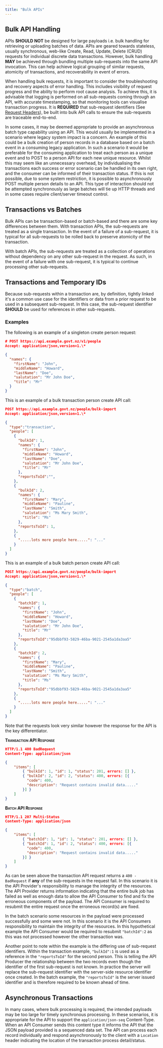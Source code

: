 ```yaml
---
title: "Bulk APIs"
---
```


## Bulk API Handling

<ApiStandard id="HNZAS_SHOULD_NOT_IMPLEMENT_LARGE_BULK_PAYLOADS" type="SHOULD NOT" toolTip="APIs SHOULD NOT be designed for large bulk handling payloads."  wrapper='span'>APIs **SHOULD NOT** be designed for large payloads i.e. bulk handling for retrieving or uploading batches of data. APIs are geared towards stateless, usually synchronous, web-like Create, Read, Update, Delete (CRUD) requests for individual discrete data transactions.</ApiStandard> <ApiStandard id="HNZAS_MAY_USE_REQUEST_BUNDLING" type="MAY" toolTip="Bulk handling MAY be implemented by bundling multiple sub-requests into the same API invocation." wrapper='span'>However, bulk handling **MAY** be achieved through bundling multiple sub-requests into the same API invocation. This can help achieve logical grouping of similar requests, atomicity of transactions, and recoverability in event of errors.</ApiStandard>

When handling bulk requests, it is important to consider the
troubleshooting and recovery aspects of error handling. This includes
visibility of request progress and the ability to perform root cause analysis. To achieve this, it is
advisable that logging is performed on all sub-requests coming through an API, with accurate timestamping,
so that monitoring tools can visualise transaction progress. <ApiStandard id="HNZAS_MUST_USE_SUB_REQUEST_IDENTIFIERS" type="MUST" toolTip="Sub-request identifiers, as Request Headers, to be built into bulk API calls to ensure the sub-requests are traceable end-to-end.">It is **REQUIRED** that sub-request identifiers (See [Request Headers](./Headers#request-header-detail)), be built into bulk API calls to ensure the sub-requests are traceable end-to-end.</ApiStandard>

In some cases, it may be deemed appropriate to provide an asynchronous batch type capability using an
API. This would usually be implemented in a scenario where legacy system impact is a concern. An
example of this could be a bulk creation of person records in a database based on a
batch event in a consuming legacy application. In such a scenario it
would be preferable for the consuming application to treat each person
as a unique event and to POST to a person API for each new unique
resource. Whilst this may seem like an unnecessary overhead, by
individualising the transactions each success or error scenario can be
handled in its own right, and the consumer can be informed of their
transaction status. If this is not possible, due to some system
restriction, it is possible to asynchronously POST multiple person
details to an API. This type of interaction should not be attempted
synchronously as large batches will tie up HTTP threads and in some
cases require client/server timeout control.

## Transactions vs Batches

Bulk APIs can be transaction-based or batch-based and there are some key differences between them. With transaction APIs, the sub-requests are treated as a single transaction. In the event of a failure of a sub-request, it is typical for all sub-requests to be rolled back to preserve atomicity of the transaction.

With batch APIs, the sub-requests are treated as a collection of operations without dependency on any other sub-request in the request. As such, in the event of a failure with one sub-request, it is typical to continue processing other sub-requests.

## Transactions and Temporary IDs

<ApiStandard id="HNZAS_MUST_USE_SUB_REQUEST_IDENTIFIERS" type="REQUIRED" toolTip="Sub-request identifiers, as Request Headers, to be built into bulk API calls to ensure the sub-requests are traceable end-to-end.">Because sub-requests within a transaction are, by definition, tightly linked it's a common use case for the identifiers or data from a prior request to be used in a subsequent sub-request. In this case, the sub-request identifier **SHOULD** be used for references in other sub-requests.</ApiStandard>

### Examples

The following is an example of a singleton create person request:

```json
# POST https://api.example.govt.nz/v1/people
Accept: application/json,version=1.\*

{
  "names": {
    "firstName": "John",
    "middleName": "Howard",
    "lastName": "Doe",
    "salutation": "Mr John Doe",
    "title": "Mr"
  }
}
```

This is an example of a bulk transaction person create API call:

```json
POST https://api.example.govt.nz/people/bulk-import
Accept: application/json,version=1.\*

{
  "type":"transaction",
  "people": [
    {
      "bulkId": 1,
      "names": {
        "firstName": "John",
        "middleName": "Howard",
        "lastName": "Doe",
        "salutation": "Mr John Doe",
        "title": "Mr"
      },
      "reportsToId":"",
    },
    {
      "bulkId": 2,
      "names": {
        "firstName": "Mary",
        "middleName": "Pauline",
        "lastName": "Smith",
        "salutation": "Ms Mary Smith",
        "title": "Ms"
      },
      "reportsToId": 1,
    },
    {
      ".....lots more people here.....": "..."
    }
  ]
}
```

This is an example of a bulk batch person create API call:

```json
POST https://api.example.govt.nz/people/bulk-import
Accept: application/json,version=1.\*

{
  "type":"batch",
  "people": [
    {
      "batchId": 1,
      "names": {
        "firstName": "John",
        "middleName": "Howard",
        "lastName": "Doe",
        "salutation": "Mr John Doe",
        "title": "Mr"
      },
      "reportsToId":"95dbbf93-5829-46ba-9021-2545a1da3aa5"
    },
    {
      "batchId": 2,
      "names": {
        "firstName": "Mary",
        "middleName": "Pauline",
        "lastName": "Smith",
        "salutation": "Ms Mary Smith",
        "title": "Ms"
      },
      "reportsToId":"95dbbf93-5829-46ba-9021-2545a1da3aa5"
    },
    {
      ".....lots more people here.....": "..."
    }
  ]
}
```

Note that the requests look very similar however the response for the API is the key differentiator.

**<span class="smallcaps">Transaction API Response</span>**

```json
HTTP/1.1 400 BadRequest
Content-Type: application/json

{
    "items": [
        { "bulkId": 1, "id": 1, "status": 201, errors: [] },
        { "bulkId": 2, "id": 2, "status": 400, errors: [{
          "code": 400,
          "description": "Request contains invalid data....."
        }] }
    ]
}

```

**<span class="smallcaps">Batch API Response</span>**

```json
HTTP/1.1 207 Multi-Status
Content-Type: application/json

{
    "items": [
        { "batchId": 1, "id": 1, "status": 201, errors: [] },
        { "batchId": 1, "id": 2, "status": 400, errors: [{
          "code": 400,
          "description": "Request contains invalid data....."
        }] }
    ]
}
```

As can be seen above the transaction API request returns a `400 - BadRequest` if **any** of the sub-requests in the request fail. In this scenario it is the API Provider's responsibility to manage the integrity of the resources. The API Provider returns information indicating that the entire bulk job has failed as well as enough data to allow the API Consumer to find and fix the erroneous components of the payload. The API Consumer is required to resubmit the entire request once the erroneous record(s) are fixed.

In the batch scenario some resources in the payload were processed successfully and some were not. In this scenario it is the API Consumers responsibility to maintain the integrity of the resources. In this hypothetical example the API Consumer would be required to resubmit `"batchId":2` as this was not processed however the other transaction was.

Another point to note within the example is the differing use of sub-request identifiers. Within the transaction example, `"bulkId":1` is used as a reference in the `"reportsToId"` for the second person. This is telling the API Producer the relationship between the two records even though the identifier of the first sub-request is not known. In practice the server will replace the sub-request identifier with the server-side resource identifier once created. In the batch example, the `"reportsToId"` is the server issued identifier and is therefore required to be known ahead of time.

## Asynchronous Transactions

<ApiStandard id="HNZAS_SHOULD_SUPPORT_JSON_SEQ_FOR_LARGE_PAYLOADS" type="SHOULD" toolTip="For large payloads, the API SHOULD support the 'application/json-seq' Content-Type to allow asynchronous processing." wrapper='span'>In many cases, where bulk processing is required, the intended payloads may be too large for timely synchronous processing. In these scenarios, it is appropriate for the API to support the `application/json-seq` Content-Type. When an API Consumer sends this content type it informs the API that the JSON payload provided is a sequenced data set.</ApiStandard> <ApiStandard id="HNZAS_SHOULD_PROVIDE_JSON_SEQ_STATUS_IN_LOCATION" type="SHOULD" toolTip="The API SHOULD respond asynchronously to a request using 'application/json-seq' with a 'Location' header for transaction status." wrapper='span'>The API can process each record individually and respond asynchronously to the client with a `Location` header indicating the location of the transaction process detail/status.</ApiStandard>
